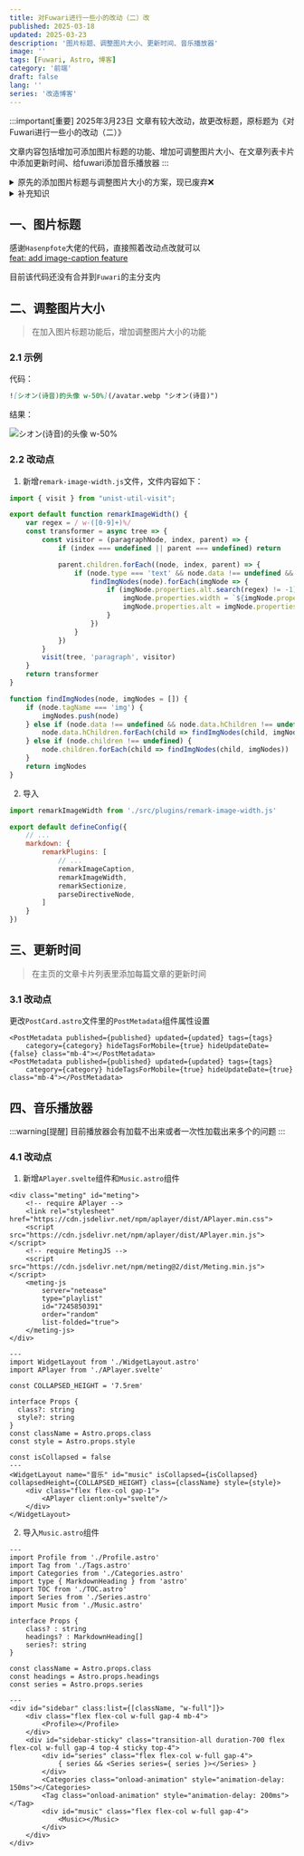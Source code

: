 ```yaml
---
title: 对Fuwari进行一些小的改动（二）改
published: 2025-03-18
updated: 2025-03-23
description: '图片标题、调整图片大小、更新时间、音乐播放器'
image: ''
tags: [Fuwari, Astro, 博客]
category: '前端'
draft: false 
lang: ''
series: '改造博客'
---
```


:::important[重要]
2025年3月23日 文章有较大改动，故更改标题，原标题为《对Fuwari进行一些小的改动（二）》<br>

文章内容包括增加可添加图片标题的功能、增加可调整图片大小、在文章列表卡片中添加更新时间、给fuwari添加音乐播放器
:::

<details>
<summary>原先的添加图片标题与调整图片大小的方案，现已废弃❌</summary>

````md title="old.md"
## 一、图片标题

> 可在图片的下方显示标题<br>
> 参考了 **《Astro Blog記事の画像にキャプションを付ける》** 文章中的第一种方式

https://www.neputa-note.net/2024/07/astro-image-caption/

### 1.1 示例

代码：
```md title="demo1.md"
![シオン(诗音)](/avatar.webp)
```

结果：
![シオン(诗音)](/avatar.webp)

代码：
```md title="demo2.md"
![シオン(诗音)](/avatar.webp) | ![シオン(诗音)](/avatar.webp)
-----------------------------|----------------------------
```

结果：
![シオン(诗音)](/avatar.webp) | ![シオン(诗音)](/avatar.webp)
-----------------------------|-----------------------------

:::tip[补充]
表格头的下边界可通过`css`调整
```css title="src\styles\main.css"
thead:has(figure) {
  border: none;
}
```
:::

### 1.2 改动点
1. 安装两个插件

```cmd
pnpm add -D @microflash/remark-figure-caption remark-gfm
```

2. 导入两个插件

```js title="astro.config.mjs" ins={1-2, 9-10}
import remarkGfm from 'remark-gfm'
import remarkFigureCaption from '@microflash/remark-figure-caption'

export default defineConfig({
    // ...
    markdown: {
        remarkPlugins: [
            // ...
            remarkFigureCaption,
            remarkGfm,
        ]
    }
})
```

3. 添加样式

```css title="src\styles\main.css"
figure {
  width: fit-content;
}

figure > figcaption {
  text-align: center;
}
```

## 二、调整图片大小与图片居中

> 参考了`remark-figure-caption`的部分代码

https://github.com/Microflash/remark-figure-caption

### 2.1 示例

代码：
```md title="demo3.md"
![シオン(诗音) w-50%](/avatar.webp)
```

结果：
![シオン(诗音) w-50%](/avatar.webp)

代码：
```md title="demo4.md"
![シオン(诗音) m-auto](/avatar.webp)
```

结果：
![シオン(诗音) m-auto](/avatar.webp)

代码：
```md title="demo3.md"
![シオン(诗音) w-30% m-auto](/avatar.webp)
```

结果：
![シオン(诗音) w-30% m-auto](/avatar.webp)

### 2.2 改动点

1. 删除之前在`main.css`中添加的样式（如果有的话）

```css title="src\styles\main.css" del={1-7}
figure {
  width: fit-content;
}

figure > figcaption {
  text-align: center;
}
```

2. 在`📁src\plugins`里新建`remark-image-attr.js`，代码如下

```js title="src\plugins\remark-image-attr.js"
import { visit } from "unist-util-visit";

export default function remarkImageAttr() {
    return (tree) => {
        var regex1 = / w-([0-9]+)%/;
        var regex2 = / m-auto/;
        
        visit(
			tree,
			(node) => node.type === "image",
			(node, index, parent) => {
                var alt = node.alt;
                node.data = {hProperties: {}};
                if (parent.type === "figure") {
                    parent.data.hProperties = {style: "width: fit-content;"};
                }
                if (alt.search(regex1) != -1) {
                    node.data.hProperties.width = `${alt.match(regex1)[1]}%`;
                    node.alt = node.alt.replace(regex1, "");
                }
                if (alt.search(regex2) != -1) {
                    node.data.hProperties.style = "margin-inline: auto;";
                    node.alt = node.alt.replace(regex2, "");
                    if (parent.type === "figure") {
                        parent.data.hProperties.style = null;
                    }
                }
			}
		);

        visit(
			tree,
			(node) => node.type === 'figcaption',
			(node, index, parent) => {
                var text = node.children[0].value
                node.data.hProperties = { style: "text-align: center;" };
                if (text.search(regex1) != -1) {
                    if (text.search(regex2) == -1) {
                        node.data.hProperties.style = node.data.hProperties.style + `width: ${text.match(regex1)[1]}%;`;
                    }
                    node.children[0].value = node.children[0].value.replace(regex1, "");
                }
                if (text.search(regex2) != -1) {
                    node.children[0].value = node.children[0].value.replace(regex2, "");
                }
			}
		);

    }
}
```

2. 导入

```js title="astro.config.mjs" ins={1, 10}
import remarkImageAttr from './src/plugins/remark-image-attr.js'

export default defineConfig({
    // ...
    markdown: {
        remarkPlugins: [
            // ...
            remarkFigureCaption,
            remarkGfm,
            remarkImageAttr,
        ]
    }
})
```
````

</details>

<details>
<summary>补充知识</summary>

1. `<details></details>`是`html`的语法，用来折叠内容，可以直接写在md文档里

代码：
```md title="demo.md"
<details>
  <summary>Details</summary>
  Something small enough to escape casual notice.
</details>
```

结果：
<details>
  <summary>Details</summary>
  Something small enough to escape casual notice.
</details>

详细说明：[\<details\>: The Details disclosure element](https://developer.mozilla.org/en-US/docs/Web/HTML/Element/details)

2. 可以用 \`\`\`\` 包裹住 \`\`\`，以此类推

代码：
``````md title="demo.md"
`````md title="demo2.md"
````text
```md title="demo3.md"
```
````
`````
``````

结果：
`````md title="demo2.md"
````text
```md title="demo3.md"
```
````
`````

</details>


## 一、图片标题
感谢`Hasenpfote`大佬的代码，直接照着改动点改就可以<br>
[feat: add image-caption feature](https://github.com/saicaca/fuwari/pull/351)

目前该代码还没有合并到`Fuwari`的主分支内

## 二、调整图片大小

> 在加入图片标题功能后，增加调整图片大小的功能

### 2.1 示例

代码：
```md title="demo.md"
![シオン(诗音)的头像 w-50%](/avatar.webp "シオン(诗音)")
```

结果：

![シオン(诗音)的头像 w-50%](/avatar.webp "シオン(诗音)")

### 2.2 改动点

1. 新增`remark-image-width.js`文件，文件内容如下：

```js title="src\plugins\remark-image-width.js"
import { visit } from "unist-util-visit";

export default function remarkImageWidth() {
    var regex = / w-([0-9]+)%/
    const transformer = async tree => {
        const visitor = (paragraphNode, index, parent) => {
            if (index === undefined || parent === undefined) return

            parent.children.forEach((node, index, parent) => {
                if (node.type === 'text' && node.data !== undefined && node.data.hName === 'figure') {
                    findImgNodes(node).forEach(imgNode => {
                        if (imgNode.properties.alt.search(regex) != -1) {
                            imgNode.properties.width = `${imgNode.properties.alt.match(regex)[1]}%`
                            imgNode.properties.alt = imgNode.properties.alt.replace(regex, "")
                        }
                    })
                }
            })
        }
        visit(tree, 'paragraph', visitor)
    }
    return transformer
}

function findImgNodes(node, imgNodes = []) {
    if (node.tagName === 'img') {
        imgNodes.push(node)
    } else if (node.data !== undefined && node.data.hChildren !== undefined) {
        node.data.hChildren.forEach(child => findImgNodes(child, imgNodes))
    } else if (node.children !== undefined) {
        node.children.forEach(child => findImgNodes(child, imgNodes))
    }
    return imgNodes
}
```

2. 导入

```js title="astro.config.mjs" ins={1, 9}
import remarkImageWidth from './src/plugins/remark-image-width.js'

export default defineConfig({
    // ...
    markdown: {
        remarkPlugins: [
            // ...
            remarkImageCaption,
            remarkImageWidth,
            remarkSectionize,
            parseDirectiveNode,
        ]
    }
})
```


## 三、更新时间

> 在主页的文章卡片列表里添加每篇文章的更新时间

### 3.1 改动点
更改`PostCard.astro`文件里的`PostMetadata`组件属性设置
```astro title="src\components\PostCard.astro" /hideUpdateDate={[a-z]*}/ ins={3-4} del={1-2}
<PostMetadata published={published} updated={updated} tags={tags}
    category={category} hideTagsForMobile={true} hideUpdateDate={false} class="mb-4"></PostMetadata>
<PostMetadata published={published} updated={updated} tags={tags} 
    category={category} hideTagsForMobile={true} hideUpdateDate={true} class="mb-4"></PostMetadata>
```

## 四、音乐播放器

:::warning[提醒]
目前播放器会有加载不出来或者一次性加载出来多个的问题
:::

### 4.1 改动点

1. 新增`APlayer.svelte`组件和`Music.astro`组件
```svelte title="src\components\widget\APlayer.svelte"
<div class="meting" id="meting">
    <!-- require APlayer -->
    <link rel="stylesheet" href="https://cdn.jsdelivr.net/npm/aplayer/dist/APlayer.min.css">
    <script src="https://cdn.jsdelivr.net/npm/aplayer/dist/APlayer.min.js"></script>
    <!-- require MetingJS -->
    <script src="https://cdn.jsdelivr.net/npm/meting@2/dist/Meting.min.js"></script>
    <meting-js
        server="netease"
        type="playlist"
        id="7245850391"
        order="random"
        list-folded="true">
    </meting-js>
</div>
```

```astro title="src\components\widget\Music.astro"
---
import WidgetLayout from './WidgetLayout.astro'
import APlayer from './APlayer.svelte'

const COLLAPSED_HEIGHT = '7.5rem'

interface Props {
  class?: string
  style?: string
}
const className = Astro.props.class
const style = Astro.props.style

const isCollapsed = false
---
<WidgetLayout name="音乐" id="music" isCollapsed={isCollapsed} collapsedHeight={COLLAPSED_HEIGHT} class={className} style={style}>
    <div class="flex flex-col gap-1">
        <APlayer client:only="svelte"/>
    </div>
</WidgetLayout>
```

2. 导入`Music.astro`组件
```astro title="src\components\widget\SideBar.astro" ins={8, 31-33} collapse={2-6, 10-18}
---
import Profile from './Profile.astro'
import Tag from './Tags.astro'
import Categories from './Categories.astro'
import type { MarkdownHeading } from 'astro'
import TOC from './TOC.astro'
import Series from './Series.astro'
import Music from './Music.astro'

interface Props {
    class? : string
    headings? : MarkdownHeading[]
    series?: string
}

const className = Astro.props.class
const headings = Astro.props.headings
const series = Astro.props.series

---
<div id="sidebar" class:list={[className, "w-full"]}>
    <div class="flex flex-col w-full gap-4 mb-4">
        <Profile></Profile>
    </div>
    <div id="sidebar-sticky" class="transition-all duration-700 flex flex-col w-full gap-4 top-4 sticky top-4">
        <div id="series" class="flex flex-col w-full gap-4">
            { series && <Series series={ series }></Series> }
        </div>
        <Categories class="onload-animation" style="animation-delay: 150ms"></Categories>
        <Tag class="onload-animation" style="animation-delay: 200ms"></Tag>
        <div id="music" class="flex flex-col w-full gap-4">
            <Music></Music>
        </div>
    </div>
</div>
```